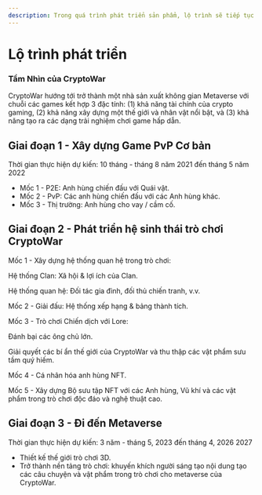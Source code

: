 ```yaml
---
description: Trong quá trình phát triển sản phẩm, lộ trình sẽ tiếp tục được cập nhật
---
```


# Lộ trình phát triển

### Tầm Nhìn của CryptoWar

CryptoWar hướng tới trở thành một nhà sản xuất không gian Metaverse với chuỗi các games kết hợp 3 đặc tính: (1) khả năng tài chính của crypto gaming, (2) khả năng xây dựng một thế giới và nhân vật nổi bật, và (3) khả năng tạo ra các dạng trải nghiệm chơi game hấp dẫn.

## Giai đoạn 1 - Xây dựng Game PvP Cơ bản

Thời gian thực hiện dự kiến: 10 tháng - tháng 8 năm 2021 đến tháng 5 năm 2022

* Mốc 1 - P2E: Anh hùng chiến đấu với Quái vật.&#x20;
* Mốc 2 - PvP: Các anh hùng chiến đấu với các Anh hùng khác.&#x20;
* Mốc 3 - Thị trường: Anh hùng cho vay / cầm cố.

## Giai đoạn 2 - Phát triển hệ sinh thái trò chơi CryptoWar

Mốc 1 - Xây dựng hệ thống quan hệ trong trò chơi:&#x20;

Hệ thống Clan: Xã hội & lợi ích của Clan.&#x20;

Hệ thống quan hệ: Đối tác gia đình, đối thủ chiến tranh, v.v.&#x20;

Mốc 2 - Giải đấu: Hệ thống xếp hạng & bảng thành tích.&#x20;

Mốc 3 - Trò chơi Chiến dịch với Lore:&#x20;

Đánh bại các ông chủ lớn.&#x20;

Giải quyết các bí ẩn thế giới của CryptoWar và thu thập các vật phẩm sưu tầm quý hiếm.&#x20;

Mốc 4 - Cá nhân hóa anh hùng NFT.&#x20;

Mốc 5 - Xây dựng Bộ sưu tập NFT với các Anh hùng, Vũ khí và các vật phẩm trong trò chơi độc đáo và nghệ thuật cao.

## Giai đoạn 3 - Đi đến Metaverse

Thời gian thực hiện dự kiến: 3 năm - tháng 5, 2023 đến tháng 4, 2026 2027

* Thiết kế thế giới trò chơi 3D.&#x20;
* Trở thành nền tảng trò chơi: khuyến khích người sáng tạo nội dung tạo các câu chuyện và vật phẩm trong trò chơi cho metaverse của CryptoWar.
